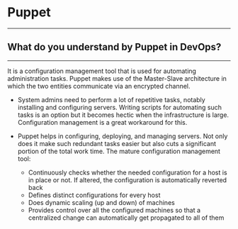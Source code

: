 # Puppet
---

## What do you understand by Puppet in DevOps?
---
It is a configuration management tool that is used for automating administration tasks. Puppet makes use of the Master-Slave architecture in which the two entities communicate via an encrypted channel.

- System admins need to perform a lot of repetitive tasks, notably installing and configuring servers. Writing scripts for automating such tasks is an option but it becomes hectic when the infrastructure is large. Configuration management is a great workaround for this.

- Puppet helps in configuring, deploying, and managing servers. Not only does it make such redundant tasks easier but also cuts a significant portion of the total work time. The mature configuration management tool:

  - Continuously checks whether the needed configuration for a host is in place or not. If altered, the configuration is automatically reverted back
  - Defines distinct configurations for every host
  - Does dynamic scaling (up and down) of machines
  - Provides control over all the configured machines so that a centralized change can automatically get propagated to all of them
